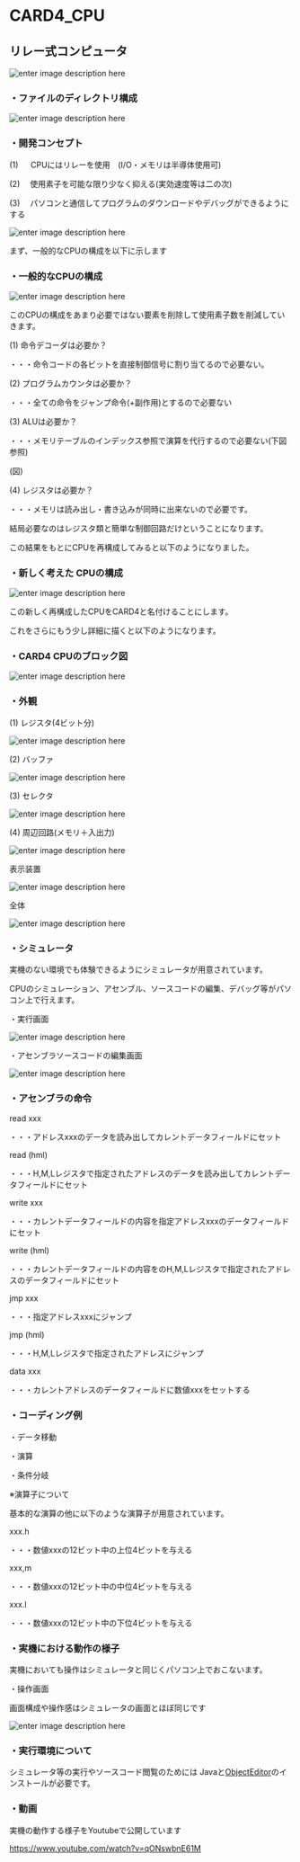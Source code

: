


# CARD4_CPU
  
## リレー式コンピュータ


![enter image description here](https://imgur.com/d8OO1Yi.jpg)
  
### ・ファイルのディレクトリ構成
  
  
![enter image description here](https://imgur.com/DqaWnND.jpg)
  
  
### ・開発コンセプト
  
  
  
  (1) 　 CPUにはリレーを使用　(I/O・メモリは半導体使用可)
  
  (2) 　使用素子を可能な限り少なく抑える(実効速度等は二の次)　
  
  (3) 　パソコンと通信してプログラムのダウンロードやデバッグができるようにする

  
![enter image description here](https://imgur.com/dl9AJPW.jpg)


  まず、一般的なCPUの構成を以下に示します
  
### ・一般的なCPUの構成
   
![enter image description here](https://imgur.com/lGrUWV1.jpg) 
  
  



  このCPUの構成をあまり必要ではない要素を削除して使用素子数を削減していきます。
  
  (1) 命令デコーダは必要か？
    
  ・・・命令コードの各ビットを直接制御信号に割り当てるので必要ない。
  
  (2) プログラムカウンタは必要か？
  
  ・・・全ての命令をジャンプ命令(+副作用)とするので必要ない
  
  (3) ALUは必要か？
  
  ・・・メモリテーブルのインデックス参照で演算を代行するので必要ない(下図参照)
  
  
(図)
  
  
  (4) レジスタは必要か？
  
  ・・・メモリは読み出し・書き込みが同時に出来ないので必要です。
  
  
  結局必要なのはレジスタ類と簡単な制御回路だけということになります。
  
  
  この結果をもとにCPUを再構成してみると以下のようになりました。
  
  
### ・新しく考えた CPUの構成
  
![enter image description here](https://imgur.com/tk3P1o5.jpg)  

  
  この新しく再構成したCPUをCARD4と名付けることにします。
  
  
  これをさらにもう少し詳細に描くと以下のようになります。
  
  


  
  

  
  
  
  
  
### ・CARD4 CPUのブロック図
  
![enter image description here](https://imgur.com/IUl5qlI.jpg)  
 
  
  
  
### ・外観
  
  (1) レジスタ(4ビット分)
  
![enter image description here](https://imgur.com/zHtFXes.jpg)
  
  (2) バッファ
  
![enter image description here](https://imgur.com/JmSPqQP.jpg)
  
  (3) セレクタ
  
![enter image description here](https://imgur.com/Q9V3wOw.jpg)
  
  (4) 周辺回路(メモリ＋入出力)
  
![enter image description here](https://imgur.com/hhhFdSw.jpg)
  
  
  表示装置
  
![enter image description here](https://imgur.com/H4PImIJ.jpg)

    
  全体
  
![enter image description here](https://imgur.com/d8OO1Yi.jpg)
  



### ・シミュレータ
  
  
  実機のない環境でも体験できるようにシミュレータが用意されています。
  
  
  CPUのシミュレーション、アセンブル、ソースコードの編集、デバッグ等がパソコン上で行えます。
  

    
  ・実行画面
  
![enter image description here](https://imgur.com/PyoqBlu.jpg)  
  

・アセンブラソースコードの編集画面
  
![enter image description here](https://imgur.com/xseChi5.jpg)  
  

### ・アセンブラの命令
  
  read xxx
  
   ・・・アドレスxxxのデータを読み出してカレントデータフィールドにセット

  read (hml)
  
  ・・・H,M,Lレジスタで指定されたアドレスのデータを読み出してカレントデータフィールドにセット

  write xxx
  
  ・・・カレントデータフィールドの内容を指定アドレスxxxのデータフィールドにセット


  write (hml)
  
  ・・・カレントデータフィールドの内容をのH,M,Lレジスタで指定されたアドレスのデータフィールドにセット


  jmp  xxx
  
  ・・・指定アドレスxxxにジャンプ

  jmp (hml)
  
  ・・・H,M,Lレジスタで指定されたアドレスにジャンプ


  data xxx
  
  ・・・カレントアドレスのデータフィールドに数値xxxをセットする
  
  
### ・コーディング例

・データ移動

・演算
  
  
  
・条件分岐
  
  
  
  
  
  ※演算子について
  
  基本的な演算の他に以下のような演算子が用意されています。
  
  xxx.h
  
  ・・・数値xxxの12ビット中の上位4ビットを与える
  
  xxx,m
  
  ・・・数値xxxの12ビット中の中位4ビットを与える
  
  xxx.l
  
  ・・・数値xxxの12ビット中の下位4ビットを与える
    
  
  
### ・実機における動作の様子
  
  実機においても操作はシミュレータと同じくパソコン上でおこないます。
  
  
・操作画面
  
 画面構成や操作感はシミュレータの画面とほぼ同じです
  
  
![enter image description here](https://imgur.com/4A5fhDC.jpg)
    
  
### ・実行環境について
  シミュレータ等の実行やソースコード閲覧のためには
  Javaと[ObjectEditor](https://github.com/kousoz80/ObjectEditor)のインストールが必要です。
  
    
### ・動画
  
  実機の動作する様子をYoutubeで公開しています
  
https://www.youtube.com/watch?v=qONswbnE61M


